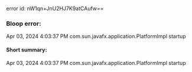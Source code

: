 error id: nW1qn+JnU2HJ7K9atCAufw==
### Bloop error:

Apr 03, 2024 4:03:37 PM com.sun.javafx.application.PlatformImpl startup
#### Short summary: 

Apr 03, 2024 4:03:37 PM com.sun.javafx.application.PlatformImpl startup